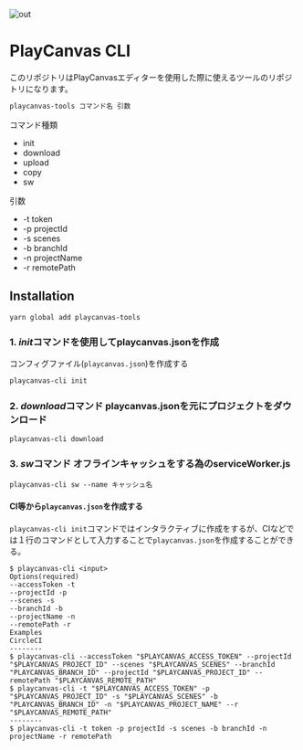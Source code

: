 ![out](https://user-images.githubusercontent.com/39250588/73151323-a2f4b280-40c2-11ea-8999-70fd0c3b1021.gif)

# PlayCanvas CLI
このリポジトリはPlayCanvasエディターを使用した際に使えるツールのリポジトリになります。

```bash
playcanvas-tools コマンド名 引数
```

コマンド種類
- init
- download
- upload
- copy
- sw

引数
- -t token
- -p projectId 
- -s scenes 
- -b branchId 
- -n projectName 
- -r remotePath 

## Installation

`yarn global add playcanvas-tools`


### 1. *init*コマンドを使用してplaycanvas.jsonを作成

コンフィグファイル(`playcanvas.json`)を作成する
```bash
playcanvas-cli init
```


### 2. *download*コマンド playcanvas.jsonを元にプロジェクトをダウンロード

```
playcanvas-cli download
```

### 3. *sw*コマンド オフラインキャッシュをする為のserviceWorker.js
```
playcanvas-cli sw --name キャッシュ名
```

#### CI等から`playcanvas.json`を作成する

`playcanvas-cli init`コマンドではインタラクティブに作成をするが、CIなどでは１行のコマンドとして入力することで`playcanvas.json`を作成することができる。

```
$ playcanvas-cli <input>
Options(required)
--accessToken -t
--projectId -p
--scenes -s
--branchId -b
--projectName -n 
--remotePath -r
Examples
CircleCI
--------
$ playcanvas-cli --accessToken "$PLAYCANVAS_ACCESS_TOKEN" --projectId "$PLAYCANVAS_PROJECT_ID" --scenes "$PLAYCANVAS_SCENES" --branchId "PLAYCANVAS_BRANCH_ID" --projectId "$PLAYCANVAS_PROJECT_ID" --remotePath "$PLAYCANVAS_REMOTE_PATH"
$ playcanvas-cli -t "$PLAYCANVAS_ACCESS_TOKEN" -p "$PLAYCANVAS_PROJECT_ID" -s "$PLAYCANVAS_SCENES" -b "PLAYCANVAS_BRANCH_ID" -n "$PLAYCANVAS_PROJECT_NAME" --r "$PLAYCANVAS_REMOTE_PATH"
--------
$ playcanvas-cli -t token -p projectId -s scenes -b branchId -n projectName -r remotePath 
```
